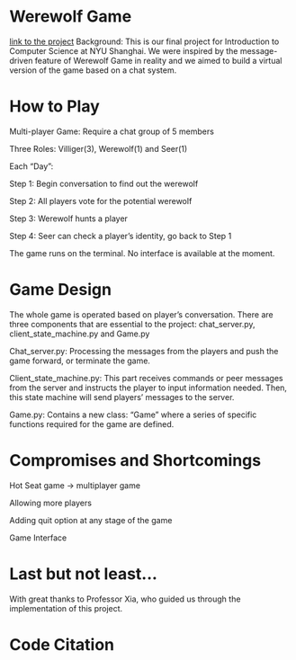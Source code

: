 # Werewolf Game
[link to the project](https://github.com/zw1800/Final-Project)
Background:
This is our final project for Introduction to Computer Science at NYU Shanghai. We were inspired by the message-driven feature of Werewolf Game in reality and we aimed to build a virtual version of the game based on a chat system.

# How to Play
Multi-player Game: Require a chat group of 5 members

Three Roles: Villiger(3), Werewolf(1) and Seer(1)

Each “Day”:

Step 1: Begin conversation to find out the werewolf

Step 2: All players vote for the potential werewolf

Step 3: Werewolf hunts a player

Step 4: Seer can check a player’s identity, go back to Step 1

The game runs on the terminal. No interface is available at the moment.

# Game Design
The whole game is operated based on player’s conversation. There are three components that are essential to the project: chat_server.py, client_state_machine.py and Game.py	

Chat_server.py: Processing the messages from the players and push the game forward, or terminate the game.

Client_state_machine.py: This part receives commands or peer messages from the server and instructs the player to input information needed. Then, this state machine will send players’ messages to the server.

Game.py: Contains a new class: “Game” where a series of specific functions required for the game are defined.



# Compromises and Shortcomings
Hot Seat game -> multiplayer game

Allowing more players

Adding quit option at any stage of the game

Game Interface

# Last but not least...

With great thanks to Professor Xia, who guided us through the implementation of this project.

# Code Citation
